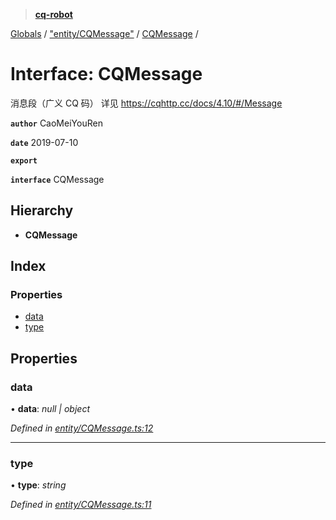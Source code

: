 > **[cq-robot](../README.md)**

[Globals](../globals.md) / ["entity/CQMessage"](../modules/_entity_cqmessage_.md) / [CQMessage](_entity_cqmessage_.cqmessage.md) /

# Interface: CQMessage

消息段（广义 CQ 码）
详见 https://cqhttp.cc/docs/4.10/#/Message

**`author`** CaoMeiYouRen

**`date`** 2019-07-10

**`export`** 

**`interface`** CQMessage

## Hierarchy

* **CQMessage**

## Index

### Properties

* [data](_entity_cqmessage_.cqmessage.md#data)
* [type](_entity_cqmessage_.cqmessage.md#type)

## Properties

###  data

• **data**: *null | object*

*Defined in [entity/CQMessage.ts:12](https://github.com/CaoMeiYouRen/node-cq-robot/blob/6797119/src/entity/CQMessage.ts#L12)*

___

###  type

• **type**: *string*

*Defined in [entity/CQMessage.ts:11](https://github.com/CaoMeiYouRen/node-cq-robot/blob/6797119/src/entity/CQMessage.ts#L11)*